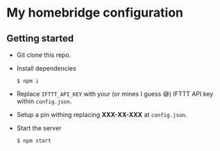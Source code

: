 # My homebridge configuration


## Getting started

- Git clone this repo.

- Install dependencies

    `$ npm i`

- Replace `IFTTT_API_KEY` with your (or mines I guess 😅) IFTTT API key within `config.json`.

    
- Setup a pin withing replacing **XXX-XX-XXX** at `config.json`.
- Start the server

    `$ npm start`